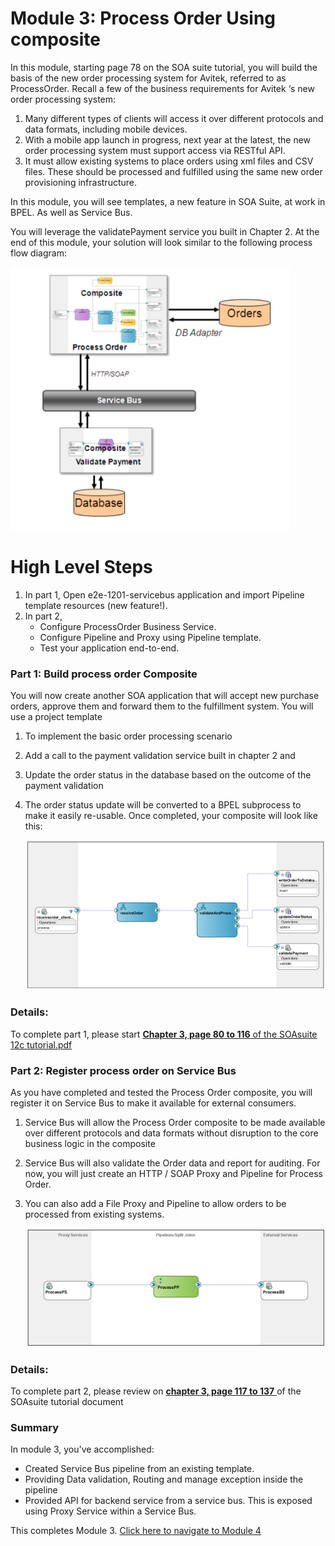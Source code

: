 # Module 3: Process Order Using composite

In this module, starting page 78 on the SOA suite tutorial, you will build the basis of the new order processing system for Avitek, referred to as ProcessOrder.
Recall a few of the business requirements for Avitek ‘s new order processing system:
1. Many different types of clients will access it over different protocols and data formats, including mobile devices.
2. With a mobile app launch in progress, next year at the latest, the new order processing system must support access via RESTful API.
3. It must allow existing systems to place orders using xml files and CSV files. These should be processed and fulfilled using the same new order provisioning infrastructure.

In this module, you will see templates, a new feature in SOA Suite, at work in BPEL. As well as Service Bus. 

You will leverage the validatePayment service you built in Chapter 2.
At the end of this module, your solution will look similar to the following process flow diagram:

![](images/3/Module3-SOA.png)

# High Level Steps

1. In part 1, Open e2e-1201-servicebus application and import Pipeline template resources (new feature!).
2. In part 2,
   * Configure ProcessOrder Business Service.
   * Configure Pipeline and Proxy using Pipeline template.
   * Test your application end-to-end.


### **Part 1**: Build process order Composite
You will now create another SOA application that will accept new purchase orders, approve them and forward them to the fulfillment system. You will use a project template 

1. To implement the basic order processing scenario
2. Add a call to the payment validation service built in chapter 2 and 
3. Update the order status in the database based on the outcome of the payment validation
4. The order status update will be converted to a BPEL subprocess to make it easily re-usable. Once completed, your composite will look like this:

    ![](images/3/ProcessOrderComposite.png)

### Details: ###
To complete part 1, please start <ins>**Chapter 3, page 80 to 116** of the SOAsuite 12c tutorial.pdf </ins>

### **Part 2**: Register process order on Service Bus 
As you have completed and tested the Process Order composite, you will register it on Service Bus to make it available for external consumers. 
1. Service Bus will allow the Process Order composite to be made available over different protocols and data formats without disruption to the core business logic in the composite
2. Service Bus will also validate the Order data and report for auditing. For now, you will just create an HTTP / SOAP Proxy and Pipeline for Process Order. 
3. You can also add a File Proxy and Pipeline to allow orders to be processed from existing systems.


    ![](images/3/ProxyService.png)

### Details: ###
To complete part 2, please review on <ins> **chapter 3, page 117 to 137** </ins> of the SOAsuite tutorial document

### **Summary**
In module 3, you've accomplished:
- Created Service Bus pipeline from an existing template.
- Providing Data validation, Routing and manage exception inside the pipeline
- Provided API for backend service from a service bus. This is exposed using Proxy Service within a Service Bus.
  

This completes Module 3.  [Click here to navigate to Module 4](4-add-new-channel-for-ordering.md)
